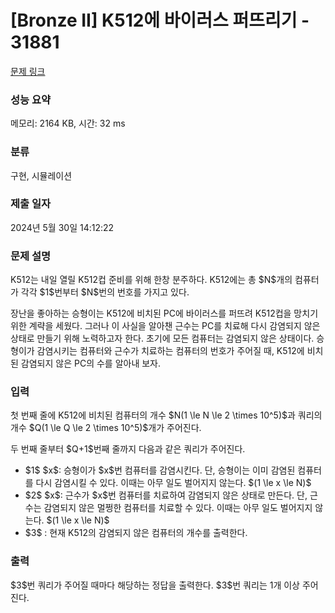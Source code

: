 # [Bronze II] K512에 바이러스 퍼뜨리기 - 31881 

[문제 링크](https://www.acmicpc.net/problem/31881) 

### 성능 요약

메모리: 2164 KB, 시간: 32 ms

### 분류

구현, 시뮬레이션

### 제출 일자

2024년 5월 30일 14:12:22

### 문제 설명

<p>K512는 내일 열릴 K512컵 준비를 위해 한창 분주하다. K512에는 총 $N$개의 컴퓨터가 각각 $1$번부터 $N$번의 번호를 가지고 있다.</p>

<p>장난을 좋아하는 승형이는 K512에 비치된 PC에 바이러스를 퍼뜨려 K512컵을 망치기 위한 계략을 세웠다. 그러나 이 사실을 알아챈 근수는 PC를 치료해 다시 감염되지 않은 상태로 만들기 위해 노력하고자 한다. 초기에 모든 컴퓨터는 감염되지 않은 상태이다. 승형이가 감염시키는 컴퓨터와 근수가 치료하는 컴퓨터의 번호가 주어질 때, K512에 비치된 감염되지 않은 PC의 수를 알아내 보자.</p>

### 입력 

 <p>첫 번째 줄에 K512에 비치된 컴퓨터의 개수 $N(1 \le N \le 2 \times 10^5)$과 쿼리의 개수 $Q(1 \le Q \le 2 \times 10^5)$개가 주어진다.</p>

<p>두 번째 줄부터 $Q+1$번째 줄까지 다음과 같은 쿼리가 주어진다.</p>

<ul>
	<li>$1$ $x$: 승형이가 $x$번 컴퓨터를 감염시킨다. 단, 승형이는 이미 감염된 컴퓨터를 다시 감염시킬 수 있다. 이때는 아무 일도 벌어지지 않는다. $(1 \le x \le N)$</li>
	<li>$2$ $x$: 근수가 $x$번 컴퓨터를 치료하여 감염되지 않은 상태로 만든다. 단, 근수는 감염되지 않은 멀쩡한 컴퓨터를 치료할 수 있다. 이때는 아무 일도 벌어지지 않는다. $(1 \le x \le N)$</li>
	<li>$3$ : 현재 K512의 감염되지 않은 컴퓨터의 개수를 출력한다.</li>
</ul>

### 출력 

 <p>$3$번 쿼리가 주어질 때마다 해당하는 정답을 출력한다. $3$번 쿼리는 1개 이상 주어진다.</p>

